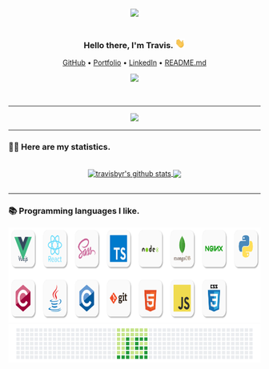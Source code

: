 <div align="center">
  <br>
  <img width="400" src="https://github.com/travisbyr/travisbyr/blob/master/images/piracy.gif">
  <br>
<br>
  <h3>Hello there, I'm Travis. <img height="20" src="https://github.com/travisbyr/travisbyr/blob/master/images/wave.gif"></img></h3>
  <p align="center">
    <!-- <a target="_blank" href="https://andyruwruw-now-playing-spotify-git-master.travisbyr.vercel.app/api/now-playing?open">Spotify</a> • -->
    <a target="_blank" href="https://github.com/travisbyr">GitHub</a> •
    <a target="_blank" href="https://travisbyr.me">Portfolio</a> •
    <a target="_blank" href="https://www.linkedin.com/in/travisbyr/">LinkedIn</a> •
    <a target="_blank" href="https://github.com/travisbyr/travisbyr">README.md</a>
  </p>
  <p align="center">
    <img src="https://komarev.com/ghpvc/?username=ytravisbyr&color=blue&label=Profile+Views&style=flat-square">
  </p>
<br>
</div>
<!-- <p>Lorem ipsum dolor sit amet, consectetur adipiscing elit. Sed imperdiet dui in orci efficitur, a molestie felis interdum. Phasellus non imperdiet metus. Pellentesque habitant morbi tristique senectus et netus et malesuada fames ac turpis egestas. Phasellus et consequat risus. Sed in leo non odio sollicitudin luctus. Pellentesque eget ipsum facilisis, aliquet dui vitae, scelerisque diam. Sed pulvinar euismod libero, ac consectetur nibh tempus eget. Nam sagittis, lorem nec consectetur imperdiet, sem metus blandit mauris, et blandit est diam vitae sapien.</p> -->
<hr>
<div align="center"> 
  <!-- <a href="https://andyruwruw-now-playing-spotify-git-master.travisbyr.vercel.app/api/now-playing?open">    
    <img src="https://github.com/travisbyr/andyruwruw/blob/master/example/now-playing.svg">
  </a>  --> 
    <img src="https://andyruwruw-now-playing-spotify-git-master.travisbyr.vercel.app/api/now-playing">
  <hr>
</div>
<h3>🤘🏻 Here are my statistics.</h3>
<br>
<div align="center">
  <a href="https://github.com/travisbyr/github-readme-stats">
    <img height="160" align="center" src="https://github-readme-stats.vercel.app/api?username=travisbyr&show_icons=true&include_all_commits=true&count_private=true&theme=radical" alt="travisbyr's github stats" />
  </a>
  <a href="https://github.com/travisbyr/github-readme-stats">
    <img height="160" align="center" src="https://github-readme-stats.vercel.app/api/top-langs/?username=travisbyr&layout=compact&count_private=true&theme=radical&langs_count=10" />
  </a>
</div>
<br>
<hr>
<h3>📚 Programming languages I like.</h3>

<div align="center">
  <img height="190" src="https://github.com/travisbyr/travisbyr/blob/master/images/1.png">
  <img src="https://github.com/travisbyr/travisbyr/blob/master/images/js.png">
  <!-- <hr>
  <div align="center">
    <img width="200" src="https://github.com/travisbyr/travisbyr/blob/master/images/coolGif3.gif">
    <img width="200" src="https://github.com/travisbyr/travisbyr/blob/master/images/coolGif2.gif">
    <img width="200" src="https://github.com/travisbyr/travisbyr/blob/master/images/munch.gif"></img>
  </div> -->
</div>
